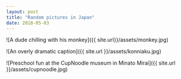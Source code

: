 ```yaml
---
layout: post
title: "Random pictures in Japan"
date: 2018-05-03
---
```


![A dude chilling with his monkey]({{ site.url}}/assets/monkey.jpg)

![An overly dramatic caption]({{ site.url }}/assets/konniaku.jpg)

![Preschool fun at the CupNoodle museum in Minato
Mirai]({{ site.url }}/assets/cupnoodle.jpg)

